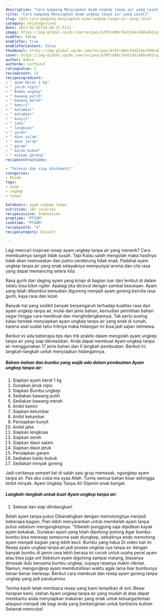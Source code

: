 ```yaml
---
description: "Cara Gampang Menyiapkan Ayam ungkep tanpa air yang Lezat}"
title: "Cara Gampang Menyiapkan Ayam ungkep tanpa air yang Lezat}"
slug: 1423-cara-gampang-menyiapkan-ayam-ungkep-tanpa-air-yang-lezat
category: Uncategorized
date: 2023-01-01T10:58:27.511Z
image: https://img-global.cpcdn.com/recipes/b70fc689cf6d21de/680x482cq70/ayam-ungkep-tanpa-air-foto-resep-utama.jpg
hideToc: false
enableToc: true
enableTocContent: false
thumbnail: https://img-global.cpcdn.com/recipes/b70fc689cf6d21de/680x482cq70/ayam-ungkep-tanpa-air-foto-resep-utama.jpg
cover: https://img-global.cpcdn.com/recipes/b70fc689cf6d21de/680x482cq70/ayam-ungkep-tanpa-air-foto-resep-utama.jpg
author: Admin
authorAv: notfound
ratingvalue: 3
reviewcount: 13
recipeingredient:
- " ayam berat 1 kg"
- " jeruk nipis"
- " Bumbu ungkep"
- " bawang putih"
- " bawang merah"
- " kemiri"
- " ketumbar"
- " ketumbar"
- " kunyit"
- " jahe"
- " lengkoas"
- " sereh"
- " daun salam"
- " daun jeruk"
- " garam"
- " kaldu bubuk"
- " minyak goreng"
recipeinstructions:

- "Selesai dan siap dinikmati!"
categories:
- Resep
tags:
- ayam
- ungkep
- tanpa

katakunci: ayam ungkep tanpa 
nutrition: 102 calories
recipecuisine: Indonesian
preptime: "PT35M"
cooktime: "PT48M"
recipeyield: "4"
recipecategory: Dessert

---
```



Lagi mencari inspirasi resep ayam ungkep tanpa air yang menarik? Cara membuatnya sangat tidak susah. Tapi Kalau salah mengolah maka hasilnya tidak akan memuaskan dan justru cenderung tidak enak. Padahal ayam ungkep tanpa air yang enak selayaknya mempunyai aroma dan cita rasa yang dapat memancing selera kita.


Rasa gurih dari daging ayam yang krispi di bagian luar dan lembut di dalam selalu bisa bikin ngiler. Apalagi jika dicocol dengan sambal kesukaan. Ayam yang telah dibumbui kemudian digoreng menjadi ayam goreng bercita rasa gurih, kaya rasa dan lezat.

Banyak hal yang sedikit banyak berpengaruh terhadap kualitas rasa dari ayam ungkep tanpa air, mulai dari jenis bahan, kemudian pemilihan bahan segar hingga cara membuat dan menghidangkannya. Tak perlu pusing kalau hendak menyiapkan ayam ungkep tanpa air yang enak di rumah, karena asal sudah tahu triknya maka hidangan ini bisa jadi sajian istimewa.


Berikut ini ada beberapa tips dan trik praktis dalam mengolah ayam ungkep tanpa air yang siap dikreasikan. Anda dapat membuat Ayam ungkep tanpa air menggunakan 17 jenis bahan dan 0 langkah pembuatan. Berikut ini langkah-langkah untuk menyiapkan hidangannya.

<!--inarticleads1-->

##### Bahan-bahan dan bumbu yang wajib ada dalam pembuatan Ayam ungkep tanpa air:

1. Siapkan  ayam berat 1 kg
1. Gunakan  jeruk nipis
1. Siapkan  Bumbu ungkep
1. Sediakan  bawang putih
1. Sediakan  bawang merah
1. Ambil  kemiri
1. Siapkan  ketumbar
1. Ambil  ketumbar
1. Persiapkan  kunyit
1. Ambil  jahe
1. Siapkan  lengkoas
1. Siapkan  sereh
1. Siapkan  daun salam
1. Siapkan  daun jeruk
1. Persiapkan  garam
1. Sediakan  kaldu bubuk
1. Sediakan  minyak goreng


Jadi ceritanya sempet liat di salah satu grup memasak, ngungkep ayam tanpa air. Pas aku coba ma syaa Allah. Tumis semua bahan kisar sehingga terbit minyak. Ayam Ungkep Tanpa Air Dijamin enak banget. 

<!--inarticleads2-->

##### Langkah-langkah untuk buat Ayam ungkep tanpa air:


1. Selesai dan siap dihidangkan!

Belah ayam tanpa putus Dibandingkan dengan memotongnya menjadi beberapa bagian, Pian lebih menyarankan untuk membelah ayam tanpa putus sebelum mengungkepnya. &#34;Dibelah punggung saja dijadikan kayak ayam bekakak. Gunakan ayam yang telah dipotong-potong Agar bumbu-bumbu bisa meresap sempurna saat diungkep, sebaiknya anda memotong ayam menjadi bagian yang lebih kecil. Bumbu yang halus Di video kali ini Resep ayam ungkep tanpa air.jadi proses ungkep nya tanpa air dengan banyak bumbu di jamin rasa lebih berasa ini cocok untuk usaha pecel ayam atau bisa juga unt Sebelum ayam digoreng sampai matang, biasanya dimasak dulu bersama bumbu ungkep, supaya rasanya makin nikmat. Namun, mengungkep ayam membutuhkan waktu agak lama biar bumbunya benar-benar meresap. Berikut cara membuat dan resep ayam goreng tanpa ungkep yang jadi panduanmu. 

Terima kasih telah membaca resep yang kami tampilkan di sini. Besar harapan kami, olahan Ayam ungkep tanpa air yang mudah di atas dapat membantu anda menyiapkan makanan yang enak untuk keluarga/teman ataupun menjadi ide bagi anda yang berkeinginan untuk berbisnis kuliner. Selamat mencoba!
